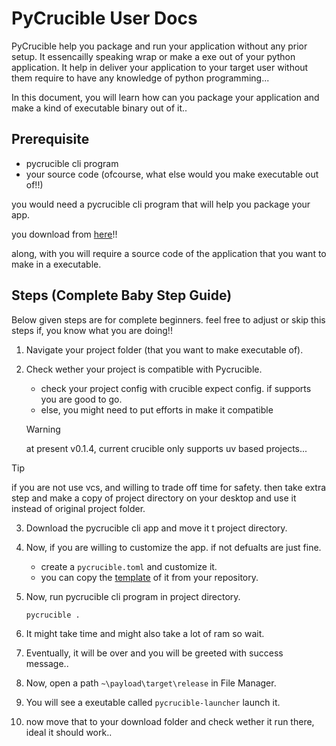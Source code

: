 # PyCrucible User Docs

PyCrucible help you package and run your application without any prior setup. It essencailly speaking wrap or make a exe out of your python application. It help in deliver your application to your target user without them require to have any knowledge of python programming...

In this document, you will learn how can you package your application and make a kind of executable binary out of it..

## Prerequisite

- pycrucible cli program
- your source code (ofcourse, what else would you make executable out of!!)

you would need a pycrucible cli program that will help you package your app.

you download from [here](https://github.com/razorblade23/PyCrucible/releases)!!

along, with you will require a source code of the application that you want to make in a executable.

## Steps (Complete Baby Step Guide)

Below given steps are for complete beginners. feel free to adjust or skip this steps if, you know what you are doing!!

1. Navigate your project folder (that you want to make executable of).

2. Check wether your project is compatible with Pycrucible.

   - check your project config with crucible expect config. if supports you are good to go.
   - else, you might need to put efforts in make it compatible

   > [!WARNING]
   > at present v0.1.4, current crucible only supports uv based projects...

> [!TIP]
> if you are not use vcs, and willing to trade off time for safety. then take extra step and make a copy of project directory on your desktop and use it instead of original project folder.

3. Download the pycrucible cli app and move it t project directory.

4. Now, if you are willing to customize the app. if not defualts are just fine.

   - create a `pycrucible.toml` and customize it.
   - you can copy the [template](https://github.com/razorblade23/PyCrucible/blob/main/pycrucible.toml.example) of it from your repository.

5. Now, run pycrucible cli program in project directory.

   ```bash
   pycrucible .
   ```

6. It might take time and might also take a lot of ram so wait.

7. Eventually, it will be over and you will be greeted with success message..

8. Now, open a path `~\payload\target\release` in File Manager.

9. You will see a exeutable called `pycrucible-launcher` launch it.

10. now move that to your download folder and check wether it run there, ideal it should work..
